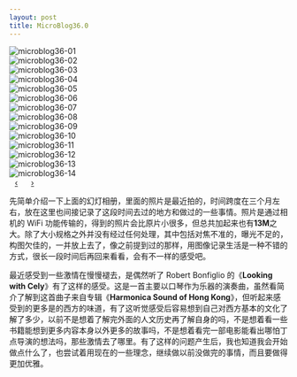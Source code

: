 ```yaml
---
layout: post
title: MicroBlog36.0
---
```


<div id="carousel" class="carousel slide">
  <!-- Carousel items -->
  <div class="carousel-inner">
    <div class="active item">
      <img src="{{ site.url }}/assets/microblog36-01.jpg" alt="microblog36-01">
    </div>
    <div class="item">
      <img src="{{ site.url }}/assets/microblog36-02.jpg" alt="microblog36-02">
    </div>
    <div class="item">
      <img src="{{ site.url }}/assets/microblog36-03.jpg" alt="microblog36-03">
    </div>
    <div class="item">
      <img src="{{ site.url }}/assets/microblog36-04.jpg" alt="microblog36-04">
    </div>
    <div class="item">
      <img src="{{ site.url }}/assets/microblog36-05.jpg" alt="microblog36-05">
    </div>
    <div class="item">
      <img src="{{ site.url }}/assets/microblog36-06.jpg" alt="microblog36-06">
    </div>
    <div class="item">
      <img src="{{ site.url }}/assets/microblog36-07.jpg" alt="microblog36-07">
    </div>
    <div class="item">
      <img src="{{ site.url }}/assets/microblog36-08.jpg" alt="microblog36-08">
    </div>
    <div class="item">
      <img src="{{ site.url }}/assets/microblog36-09.jpg" alt="microblog36-09">
    </div>
    <div class="item">
      <img src="{{ site.url }}/assets/microblog36-10.jpg" alt="microblog36-10">
    </div>
    <div class="item">
      <img src="{{ site.url }}/assets/microblog36-11.jpg" alt="microblog36-11">
    </div>
    <div class="item">
      <img src="{{ site.url }}/assets/microblog36-12.jpg" alt="microblog36-12">
    </div>
    <div class="item">
      <img src="{{ site.url }}/assets/microblog36-13.jpg" alt="microblog36-13">
    </div>
    <div class="item">
      <img src="{{ site.url }}/assets/microblog36-14.jpg" alt="microblog36-14">
    </div>
  </div>
  <!-- Carousel nav -->
  <a class="carousel-control left" href="#carousel" data-slide="prev" style="margin:10px">&lsaquo;</a>
  <a class="carousel-control right" href="#carousel" data-slide="next" style="margin:10px">&rsaquo;</a>
</div>

先简单介绍一下上面的幻灯相册，里面的照片是最近拍的，时间跨度在三个月左右，放在这里也间接记录了这段时间去过的地方和做过的一些事情。照片是通过相机的 WiFi 功能传输的，得到的照片会比原片小很多，但总共加起来也有**13M**之大。除了大小规格之外并没有经过任何处理，其中包括对焦不准的，曝光不足的，构图欠佳的，一并放上去了，像之前提到过的那样，用图像记录生活是一种不错的方式，很长一段时间后再回来看看，会有不一样的感受吧。

最近感受到一些激情在慢慢褪去，是偶然听了 Robert Bonfiglio 的《**Looking with Cely**》有了这样的感受。这是一首主要以口琴作为乐器的演奏曲，虽然看简介了解到这首曲子来自专辑《**Harmonica Sound of Hong Kong**》，但听起来感受到的更多是的西方的味道，有了这听觉感受后容易想到自己对西方基本的文化了解了多少，以前不是想着了解完外面的人文历史再了解自身的吗，不是想着看一些书籍能想到更多内容本身以外更多的故事吗，不是想着看完一部电影能看出哪怕丁点导演的想法吗，那些激情去了哪里。有了这样的问题产生后，我也知道我会开始做点什么了，也尝试着用现在的一些理念，继续做以前没做完的事情，而且要做得更加优雅。
